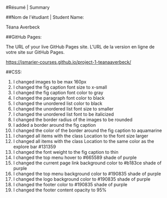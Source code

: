#Résumé | Summary

##Nom de l'étudiant | Student Name:

Téana Averbeck

##GitHub Pages:

The URL of your live GitHub Pages site. L'URL de la version en ligne de votre site sur GitHub Pages.

https://jsmarier-courses.github.io/project-1-teanaaverbeck/

##CSS:

1. I changed images to be max 160px
2. I changed the fig caption font size to x-small
3. I changed the fig caption font color to gray
4. I changed the paragraph font color to black
5. I changed the unordered list color to black
6. I changed the unordered list font size to smaller
7. I changed the unordered list font to be italicized
8. I changed the border radius of the images to be rounded 
9. I added a border around the fig caption
10. I changed the color of the border around the fig caption to aquamarine
11. I changed all items with the class Location to the font size larger
12. I changed all items with the class Location to the same color as the explore bar #131359
13. I changed the font weight to the fig caption to thin
14. I changed the top menu hover to #665589 shade of purple
15. I changed the current page link background color to #b183ce shade of purple
16. I changed the top menu background color to #190835 shade of purple 
17. I changed the logo background color to #190835 shade of purple
18. I changed the footer color to #190835 shade of purple
19. I changed the footer content opacity to 95%
